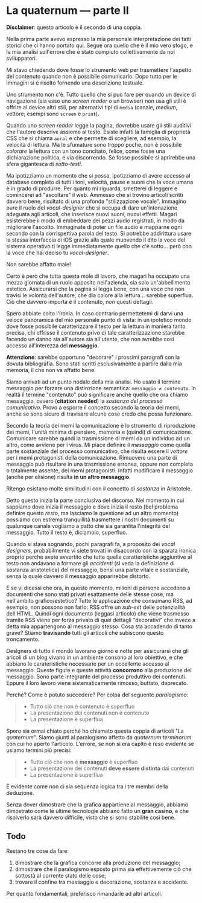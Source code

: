 
La quaternum — parte II
=======================

**Disclaimer**: questo articolo è il secondo di una coppia.

Nella prima parte avevo espresso la mia personale interpretazione dei fatti
storici che ci hanno portato qui.  Segue ora quello che è il mio vero sfogo, e
la mia analisi sull'errore che è stato compiuto collettivamente da noi
sviluppatori.

Mi stavo chiedendo dove fosse lo strumento web per trasmettere l'aspetto del
contenuto quando non è possibile comunicarlo.  Dopo tutto per le immagini si è
risolto fornendo una descrizione testuale.

Uno strumento non c'è.  Tutto quello che si può fare per quando un device di
navigazione (sia esso uno _screen reader_ o un browser) non usa gli stili è
offrire al device altri stili, per alternativi tipi di `media` (canale,
_medium_, vettore; esempi sono `screen` e `print`).

Quando uno _screen reader_ legge la pagina, dovrebbe usare gli stili auditivi
che l'autore descrive assieme al testo.  Esiste infatti la famiglia di
proprietà CSS che si chiama `aural` e che permette di scegliere, ad esempio,
la velocità di lettura.  Ma le sfumature sono troppo poche, non è possibile
_colorare_ la lettura con un tono concitato, felice, come fosse una
dichiarazione politica, e via discorrendo.  Se fosse possibile si aprirebbe
una sfera gigantesca di _sotto-testi_.

Ma ipotizziamo un momento che si possa, ipotizziamo di avere accesso al
database completo di tutti i toni, velocità, pause e suoni che la voce umana è
in grado di produrre.  Per quanto mi riguarda, smetterei di leggere e
comincerei ad "ascoltare" il web.  Ammesso che si trovino articoli scritti
davvero bene, risultato di una profonda "stilizzazione vocale".  Immagino pure
il ruolo del _vocal-designer_ che si occupa di dare un'intonazione adeguata
agli articoli, che inserisce nuovi suoni, nuovi effetti.  Magari esisterebbe il
modo di embeddare dei pezzi audio registrati, in modo da migliorare l'ascolto.
Immaginate di poter un file audio e mapparne ogni secondo con la corrispettiva
parola del testo.  Si potrebbe addirittura usare la stessa interfaccia di iOS
grazie alla quale muovendo il dito la voce del sistema operativo ti legge
immediatamente quello che c'è sotto... però con la voce che hai deciso tu
_vocal-designer_.

Non sarebbe affatto male!

Certo è però che tutta questa mole di lavoro, che magari ha occupato una mezza
giornata di un ruolo apposito nell'azienda, sia solo un'abbellimento estetico.
Assicurarsi che la pagina si legga bene, con una voce che non travisi le
volontà dell'autore, che dia colore alla lettura... sarebbe superflua.  Ciò che
davvero importa è il contenuto, non questi dettagli.

Spero abbiate colto l'ironia.  In caso contrario permettetemi di darvi una
veloce panoramica del mio personale punto di vista: in un ipotetico mondo dove
fosse possibile caratterizzare il testo per la lettura in maniera tanto precisa,
chi offrisse il contenuto privo di tale caratterizzazione starebbe facendo un
danno sia all'autore sia all'utente, che non avrebbe così accesso all'interezza
del **messaggio**.

**Attenzione**: sarebbe opportuno "decorare" i prossimi paragrafi con la dovuta
bibliografia.  Sono stati scritti esclusivamente a partire dalla mia memoria, il
che non va affatto bene.

Siamo arrivati ad un punto nodale della mia analisi.  Ho usato il termine
messaggio per forzare una distinzione semantica: `messaggio ≠ contenuto`.  In
realtà il termine "contenuto" può significare anche quello che ora chiamo
messaggio, ovvero (**citation needed**) la _sostanza del processo comunicativo_.
Provo a esporre il concetto secondo la teoria dei memi, anche se sono sicuro di
travisare alcune cose credo che possa funzionare.

Secondo la teoria dei memi la comunicazione è lo strumento di riproduzione dei
memi, l'unità minima di pensiero, memoria e (quindi) di comunicazione.
Comunicare sarebbe quindi la trasmissione di memi da un individuo ad un altro,
come avviene per i virus.  Mi piace definire il _messaggio_ come quella parte
sostanziale del processo comunicativo, che risulta essere il _vettore_ per i
memi protagonisti della comunicazione.  Rimuovere una parte di messaggio può
risultare in una trasmissione erronea, oppure non completa o totalmente assente,
dei memi protagonisti.  Infatti modificare il messaggio (anche per elisione)
risulta **in un altro messaggio**.

Ritengo esistano molte similitudini con il concetto di _sostanza_ in Aristotele.

Detto questo inizia la parte conclusiva del discorso.  Nel momento in cui
sappiamo dove inizia il messaggio e dove inizia il resto (bel problema definire
questo _resto_, ma lasciamo la questione ad un altro momento) possiamo con
estrema tranquillità trasmettere i nostri documenti su qualunque canale vogliamo
a patto che sia garantita l'integrità del messaggio.  Tutto il resto è,
diciamolo, superfluo.

Quando si stava sognando, pochi paragrafi fa, a proposito dei _vocal designers_,
probabilmente vi siete trovati in disaccordo con la sparata ironica proprio
perché avete avvertito che tutte quelle caratteristiche aggiuntive al testo non
andavano a formare gli _accidenti_ (si veda la definizione di sostanza
aristotelica) del messaggio, bensì una parte vitale e sostanziale, senza la
quale davvero il messaggio apparirebbe distorto.

E se vi dicessi che ora, in questo momento, milioni di persone accedono a
documenti che sono stati privati esattamente delle stesse cose, ma nell'ambito
grafico/estetico?  Tutte le applicazione che consumano RSS, ad esempio, non
possono non farlo: RSS offre un _sub-set_ delle potenzialità dell'HTML.  Quindi
ogni documento (leggasi articolo) che viene trasmesso tramite RSS viene per
forza privato di quei dettagli "decorativi" che invece a detta mia appartengono
al messaggio stesso.  Cosa sta accadendo di tanto grave?  Stiamo **travisando**
tutti gli articoli che subiscono questo troncamento.

Designers di tutto il mondo lavorano giorno e notte per assicurarsi che gli
aricoli di un blog vivano in un ambiente consono al loro obiettivo, e che
abbiano le carateristiche necessarie per un eccellente accesso al messaggio.
Queste figure e queste attività **concorrono** alla produzione del messaggio.
Sono parte integrante del processo produttivo dei contenuti.  Eppure il loro
lavoro viene sistematicamente rimosso, buttato, deprecato.

Perché?  Come è potuto succedere?  Per colpa del seguente _paralogismo_:

> - Tutto ciò che non è contenuto è superfluo
> - La presentazione dei contenuti non è contenuto
> - La presentazione è superflua

Spero sia ormai chiato perché ho chiamato questa coppia di articoli "La
_quaternum_".  Siamo giunti al paralogismo affetto da _quaternum terminorum_ con
cui ho aperto l'articolo.  L'errore, se non si era capito è reso evidente se
usiamo termini più precisi:

> - Tutto ciò che non è **messaggio** è superfluo
> - La presentazione dei contenuti **deve essere distinta** dai contenuti 
> - La presentazione è superflua

È evidente come non ci sia sequenza logica tra i tre membri della deduzione.

Senza dover dimostrare che la grafica appartiene al messaggio, abbiamo
dimostrato come le ultime tecnologie abbiano fatto un **gran casino**, e che
risolverlo sarà davvero difficile, visto che si sono stabilite così bene.


Todo
----

Restano tre cose da fare:

1. dimostrare che la grafica concorre alla produzione del messaggio;
2. dimostrare che il paralogismo esposto prima sia effettivemente ciò che
   sottostà al corrente stato delle cose;
3. trovare il confine tra messaggio e decorazione, sostanza e accidente.

Per quanto fondamentali, preferisco rimandarle ad altri articoli.



